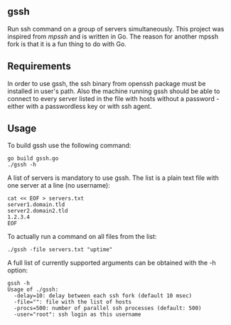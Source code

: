 gssh
----

Run ssh command on a group of servers simultaneously.
This project was inspired from *mpssh* and is written in Go. The reason for another mpssh fork is that it is a fun thing to do with Go.


Requirements
------------

In order to use gssh, the ssh binary from openssh package must be installed in user's path.
Also the machine running gssh should be able to connect to every server listed in the file with hosts without a password - either with a passwordless key or with ssh agent. 


Usage
-----

To build gssh use the following command:

	go build gssh.go
	./gssh -h


A list of servers is mandatory to use gssh. The list is a plain text file with one server at a line (no username):

	cat << EOF > servers.txt
	server1.domain.tld
	server2.domain2.tld
	1.2.3.4
	EOF


To actually run a command on all files from the list:

	./gssh -file servers.txt "uptime"
	


A full list of currently supported arguments can be obtained with the -h option:

	gssh -h
	Usage of ./gssh:
	  -delay=10: delay between each ssh fork (default 10 msec)
	  -file="": file with the list of hosts
	  -procs=500: number of parallel ssh processes (default: 500)
	  -user="root": ssh login as this username

